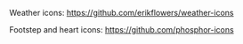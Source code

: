 Weather icons:
https://github.com/erikflowers/weather-icons

Footstep and heart icons:
https://github.com/phosphor-icons